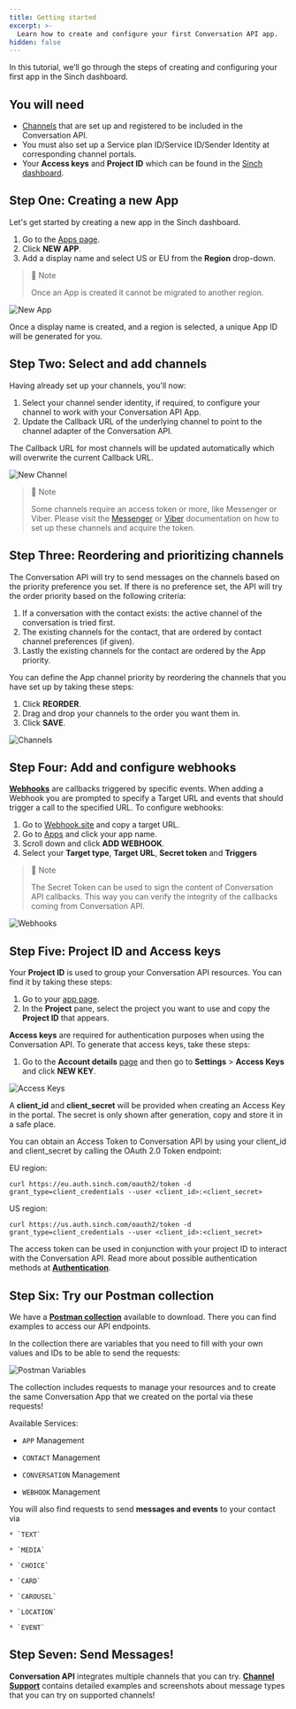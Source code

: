 ```yaml
---
title: Getting started
excerpt: >-
  Learn how to create and configure your first Conversation API app.
hidden: false
---
```


In this tutorial, we’ll go through the steps of creating and configuring your first app in the Sinch dashboard.

## You will need

- [Channels](https://developers.sinch.com/docs/conversation-channel-support) that are set up and registered to be included in the Conversation API.
- You must also set up a Service plan ID/Service ID/Sender Identity at corresponding channel portals.
- Your **Access keys** and **Project ID** which can be found in the [Sinch dashboard](https://dashboard.sinch.com/settings/access-keys).

## Step One: Creating a new App

Let's get started by creating a new app in the Sinch dashboard.

  1. Go to the [Apps page](https://dashboard.sinch.com/convapi/apps).
  2. Click **NEW APP**.
  3. Add a display name and select US or EU from the **Region** drop-down. 

> 📘 Note
>
> Once an App is created it cannot be migrated to another region.

![New App](images/dashboard/dashboard_new_app.png)

Once a display name is created, and a region is selected, a unique App ID will be generated for you.

## Step Two: Select and add channels

Having already set up your channels, you'll now:
  1. Select your channel sender identity, if required, to configure your channel to work with your Conversation API App.
  2. Update the Callback URL of the underlying channel to point to the channel adapter of the Conversation API.

The Callback URL for most channels will be updated automatically which will overwrite the current Callback URL.
  
![New Channel](images/dashboard/dashboard_add_channels.png)

> 📘 Note
>
> Some channels require an access token or more, like Messenger or Viber. Please visit the [Messenger](https://developers.sinch.com/docs/conversation-facebook-messenger) or [Viber](https://developers.sinch.com/docs/conversation-viber-bot) documentation on how to set up these channels and acquire the token.

## Step Three: Reordering and prioritizing channels

The Conversation API will try to send messages on the channels based on the priority preference you set. If there is no preference set, the API will try the order priority based on the following criteria: 

 1. If a conversation with the contact exists: the active channel of the conversation is tried first.
 2. The existing channels for the contact, that are ordered by contact channel preferences (if given).
 3. Lastly the existing channels for the contact are ordered by the App priority.

You can define the App channel priority by reordering the channels that you have set up by taking these steps:

  1. Click **REORDER**.
  2. Drag and drop your channels to the order you want them in.
  3. Click **SAVE**.

![Channels](images/dashboard/dashboard_quick_guide_channel_prio.png)

## Step Four: Add and configure webhooks

[**Webhooks**](https://developers.sinch.com/docs/conversation-keyconcepts#webhook) are callbacks triggered by specific events. When adding a Webhook you are prompted to specify a Target URL and events that should trigger a call to the specified URL. To configure webhooks:

  1. Go to [Webhook.site](https://webhook.site/) and copy a target URL.
  2. Go to [Apps](https://dashboard.sinch.com/convapi/apps) and click your app name.
  3. Scroll down and click **ADD WEBHOOK**.
  4. Select your **Target type**, **Target URL**, **Secret token** and **Triggers**

> 📘 Note
>
> The Secret Token can be used to sign the content of Conversation API callbacks. This way you can verify the integrity of the callbacks coming from Conversation API.

![Webhooks](images/dashboard/dashboard_quick_guide_webhooks.png)

## Step Five: Project ID and Access keys

Your **Project ID** is used to group your Conversation API resources. You can find it by taking these steps:

  1. Go to your [app page](https://dashboard.sinch.com/convapi/apps).
  2. In the **Project** pane, select the project you want to use and copy the **Project ID** that appears.

**Access keys** are required for authentication purposes when using the Conversation API. To generate that access keys, take these steps:

  1. Go to the **Account details** [page](https://dashboard.sinch.com/settings/account-details) and then go to **Settings** > **Access Keys** and click **NEW KEY**.

![Access Keys](images/dashboard/dashboard_access_keys.png)

A **client_id** and **client_secret** will be provided when creating an Access Key in the portal. The secret is only shown after generation, copy and store it in a safe place. 

You can obtain an Access Token to Conversation API by using your client_id and client_secret by calling the OAuth 2.0 Token endpoint:

EU region:

```
curl https://eu.auth.sinch.com/oauth2/token -d grant_type=client_credentials --user <client_id>:<client_secret>
```

US region:

```
curl https://us.auth.sinch.com/oauth2/token -d grant_type=client_credentials --user <client_id>:<client_secret>
```

The access token can be used in conjunction with your project ID to interact with the Conversation API. Read more about possible authentication methods at [**Authentication**](doc:conversation#authentication).

## Step Six: Try our Postman collection

We have a [**Postman collection**](doc:conversation#postman-collection) available to download. There you can find examples to access our API endpoints.

In the collection there are variables that you need to fill with your own values and IDs to be able to send the requests:

![Postman Variables](images/convapi-postman-vars.png)

The collection includes requests to manage your resources and to create the same Conversation App that we created on the portal via these requests!

Available Services: 

* `APP` Management

* `CONTACT` Management 

* `CONVERSATION` Management 

* `WEBHOOK` Management

You will also find requests to send **messages and events** to your contact via
    
    * `TEXT`
    
    * `MEDIA`
    
    * `CHOICE`
    
    * `CARD`
    
    * `CAROUSEL`
    
    * `LOCATION`

    * `EVENT`

## Step Seven: Send Messages!

**Conversation API** integrates multiple channels that you can try. [**Channel Support**](doc:conversation-channel-support) contains detailed examples and screenshots about message types that you can try on supported channels!

